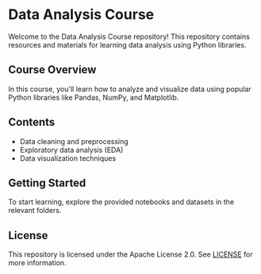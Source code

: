 # Data Analysis Course

Welcome to the Data Analysis Course repository! This repository contains resources and materials for learning data analysis using Python libraries.

## Course Overview

In this course, you'll learn how to analyze and visualize data using popular Python libraries like Pandas, NumPy, and Matplotlib.

## Contents

- Data cleaning and preprocessing
- Exploratory data analysis (EDA)
- Data visualization techniques


## Getting Started

To start learning, explore the provided notebooks and datasets in the relevant folders.

## License

This repository is licensed under the Apache License 2.0. See [LICENSE](LICENSE) for more information.
